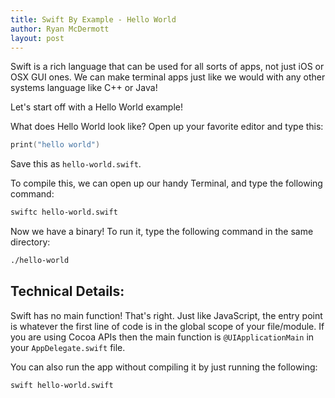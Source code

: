 ```yaml
---
title: Swift By Example - Hello World
author: Ryan McDermott
layout: post
---
```

Swift is a rich language that can be used for all sorts of apps, not just iOS or OSX GUI ones. We can make terminal apps just like we would with any other systems language like C++ or Java!

Let's start off with a Hello World example!

What does Hello World look like? Open up your favorite editor and type this:

```swift
print("hello world")
```

Save this as `hello-world.swift`.

To compile this, we can open up our handy Terminal, and type the following command:

```bash
swiftc hello-world.swift
```

Now we have a binary! To run it, type the following command in the same directory:
```bash
./hello-world
```

## Technical Details:
Swift has no main function! That's right. Just like JavaScript, the entry point is whatever the first line of code is in the global scope of your file/module. If you are using Cocoa APIs then the main function is `@UIApplicationMain` in your `AppDelegate.swift` file.

You can also run the app without compiling it by just running the following:

```bash
swift hello-world.swift
```
